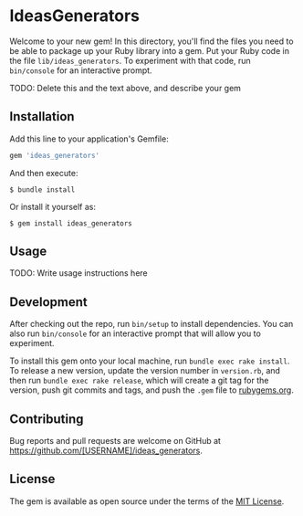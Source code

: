 # IdeasGenerators

Welcome to your new gem! In this directory, you'll find the files you need to be able to package up your Ruby library into a gem. Put your Ruby code in the file `lib/ideas_generators`. To experiment with that code, run `bin/console` for an interactive prompt.

TODO: Delete this and the text above, and describe your gem

## Installation

Add this line to your application's Gemfile:

```ruby
gem 'ideas_generators'
```

And then execute:

    $ bundle install

Or install it yourself as:

    $ gem install ideas_generators

## Usage

TODO: Write usage instructions here

## Development

After checking out the repo, run `bin/setup` to install dependencies. You can also run `bin/console` for an interactive prompt that will allow you to experiment.

To install this gem onto your local machine, run `bundle exec rake install`. To release a new version, update the version number in `version.rb`, and then run `bundle exec rake release`, which will create a git tag for the version, push git commits and tags, and push the `.gem` file to [rubygems.org](https://rubygems.org).

## Contributing

Bug reports and pull requests are welcome on GitHub at https://github.com/[USERNAME]/ideas_generators.


## License

The gem is available as open source under the terms of the [MIT License](https://opensource.org/licenses/MIT).
